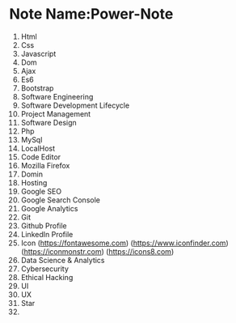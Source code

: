 # Note Name:Power-Note
1. Html 
2. Css 
3. Javascript
4. Dom
5. Ajax
6. Es6
7. Bootstrap
8. Software Engineering
9. Software Development Lifecycle
10. Project Management
11. Software Design
12. Php
13. MySql
14. LocalHost
15. Code Editor
16. Mozilla Firefox
17. Domin
18. Hosting
19. Google SEO                                                                                                                
20. Google Search Console
21. Google Analytics
22. Git
23. Github Profile
24. LinkedIn Profile
25. Icon (https://fontawesome.com) (https://www.iconfinder.com) (https://iconmonstr.com) (https://icons8.com)
26. Data Science & Analytics
27. Cybersecurity
28. Ethical Hacking
29. UI 
30. UX
31. Star 
32.
